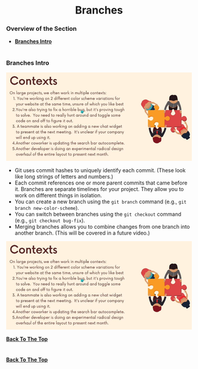 <h1 align="center">Branches</h1>

### Overview of the Section
* **[Branches Intro](#branches)**

#
### <a name="branches">Branches Intro</a>

![branches_2](https://github.com/tsokac2/-_-_Git_and_GitHub_CheatSheet/blob/main/src/15.JPG)

- Git uses commit hashes to uniquely identify each commit. (These look like long strings of letters and numbers.)
- Each commit references one or more parent commits that came before it.
Branches are separate timelines for your project. They allow you to work on different things in isolation.
- You can create a new branch using the ``git branch`` command (e.g., ``git branch new-color-scheme``).
- You can switch between branches using the ``git checkout`` command (e.g., ``git checkout bug-fix``).
- Merging branches allows you to combine changes from one branch into another branch. (This will be covered in a future video.)

![branches](https://github.com/tsokac2/-_-_Git_and_GitHub_CheatSheet/blob/main/src/15.JPG)

**[Back To The Top](#Overview-of-the-Section)**
#


**[Back To The Top](#Overview-of-the-Section)**
#
